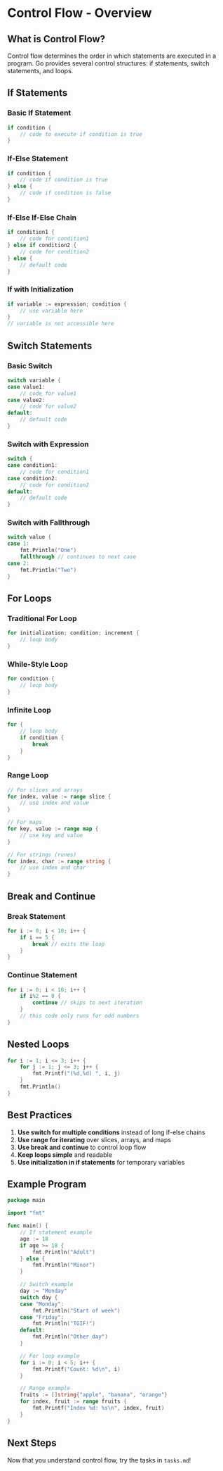 # Control Flow - Overview

## What is Control Flow?

Control flow determines the order in which statements are executed in a program. Go provides several control structures: if statements, switch statements, and loops.

## If Statements

### Basic If Statement
```go
if condition {
    // code to execute if condition is true
}
```

### If-Else Statement
```go
if condition {
    // code if condition is true
} else {
    // code if condition is false
}
```

### If-Else If-Else Chain
```go
if condition1 {
    // code for condition1
} else if condition2 {
    // code for condition2
} else {
    // default code
}
```

### If with Initialization
```go
if variable := expression; condition {
    // use variable here
}
// variable is not accessible here
```

## Switch Statements

### Basic Switch
```go
switch variable {
case value1:
    // code for value1
case value2:
    // code for value2
default:
    // default code
}
```

### Switch with Expression
```go
switch {
case condition1:
    // code for condition1
case condition2:
    // code for condition2
default:
    // default code
}
```

### Switch with Fallthrough
```go
switch value {
case 1:
    fmt.Println("One")
    fallthrough // continues to next case
case 2:
    fmt.Println("Two")
}
```

## For Loops

### Traditional For Loop
```go
for initialization; condition; increment {
    // loop body
}
```

### While-Style Loop
```go
for condition {
    // loop body
}
```

### Infinite Loop
```go
for {
    // loop body
    if condition {
        break
    }
}
```

### Range Loop
```go
// For slices and arrays
for index, value := range slice {
    // use index and value
}

// For maps
for key, value := range map {
    // use key and value
}

// For strings (runes)
for index, char := range string {
    // use index and char
}
```

## Break and Continue

### Break Statement
```go
for i := 0; i < 10; i++ {
    if i == 5 {
        break // exits the loop
    }
}
```

### Continue Statement
```go
for i := 0; i < 10; i++ {
    if i%2 == 0 {
        continue // skips to next iteration
    }
    // this code only runs for odd numbers
}
```

## Nested Loops

```go
for i := 1; i <= 3; i++ {
    for j := 1; j <= 3; j++ {
        fmt.Printf("(%d,%d) ", i, j)
    }
    fmt.Println()
}
```

## Best Practices

1. **Use switch for multiple conditions** instead of long if-else chains
2. **Use range for iterating** over slices, arrays, and maps
3. **Use break and continue** to control loop flow
4. **Keep loops simple** and readable
5. **Use initialization in if statements** for temporary variables

## Example Program

```go
package main

import "fmt"

func main() {
    // If statement example
    age := 18
    if age >= 18 {
        fmt.Println("Adult")
    } else {
        fmt.Println("Minor")
    }

    // Switch example
    day := "Monday"
    switch day {
    case "Monday":
        fmt.Println("Start of week")
    case "Friday":
        fmt.Println("TGIF!")
    default:
        fmt.Println("Other day")
    }

    // For loop example
    for i := 0; i < 5; i++ {
        fmt.Printf("Count: %d\n", i)
    }

    // Range example
    fruits := []string{"apple", "banana", "orange"}
    for index, fruit := range fruits {
        fmt.Printf("Index %d: %s\n", index, fruit)
    }
}
```

## Next Steps

Now that you understand control flow, try the tasks in `tasks.md`!

